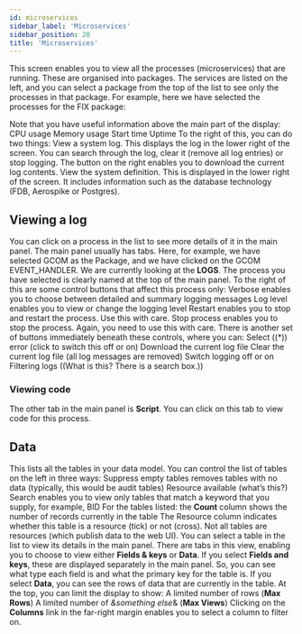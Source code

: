 ```yaml
---
id: microservices
sidebar_label: 'Microservices'
sidebar_position: 20
title: 'Microservices'
---
```


This screen enables you to view all the processes (microservices) that are running. These are organised into packages. The services are listed on the left, and you can select a package from the top of the list to see only the processes in that package.
For example, here we have selected the processes for the FIX package:

Note that you have useful information above the main part of the display:
CPU usage
Memory usage
Start time
Uptime
To the right of this, you can do two things:
View a system log. This displays the log in the lower right of the screen. You can search through the log, clear it (remove all log entries) or stop logging. The button on the right enables you to download the current log contents.
View the system definition. This is displayed in the lower right of the screen. It includes information such as the database technology (FDB, Aerospike or Postgres).

## Viewing a log
You can click on a process in the list to see more details of it in the main panel.
The main panel usually has tabs. Here, for example, we have selected GCOM as the Package, and we have clicked on the GCOM EVENT_HANDLER. We are currently looking at the **LOGS**.
The process you have selected is clearly named at the top of the main panel. To the right of this are some control buttons that affect this process only:
Verbose enables you to choose between detailed and summary logging messages
Log level enables you to view or change the logging level 
Restart enables you to stop and restart the process. Use this with care.
Stop process enables you to stop the process. Again, you need to use this with care.
There is another set of buttons immediately beneath these controls, where you can:
Select ((*)) error (click to switch this off or on)
Download the current log file
Clear the current log file (all log messages are removed)
Switch logging off or on
Filtering logs ((What is this? There is a search box.))
### Viewing code
The other tab in the main panel is **Script**.
You can click on this tab to view code for this process.



## Data
This lists all the tables in your data model.
You can control the list of tables on the left in three ways:
Suppress empty tables removes tables with no data (typically, this would be audit tables)
Resource available (what’s this?)
Search enables you to view only tables that match a keyword that you supply, for example, BID
For the tables listed:
the **Count** column shows the number of records currently in the table
The Resource column indicates whether this table is a resource (tick) or not (cross). Not all tables are resources (which publish data to the web UI).
You can select a table in the list to view its details in the main panel. There are tabs in this view, enabling you to choose to view either **Fields & keys** or **Data**.
If you select **Fields and keys**, these are displayed separately in the main panel.  So, you can see what type each field is and what the primary key for the table is.
If you select **Data**, you can see the rows of data that are currently in the table. At the top, you can limit the display to show:
A limited number of rows (**Max Rows**)
A limited number of *&something else*& (**Max Views**)
Clicking on the **Columns** link in the far-right margin enables you to select a column to filter on.
 

